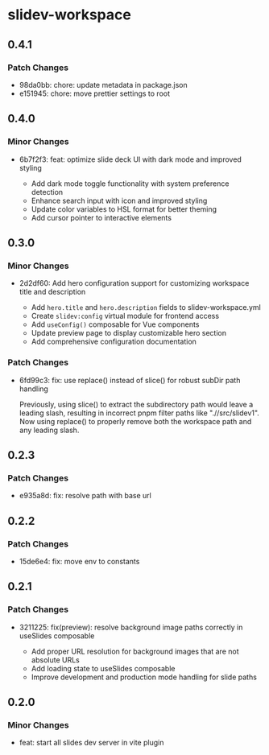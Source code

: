 # slidev-workspace

## 0.4.1

### Patch Changes

- 98da0bb: chore: update metadata in package.json
- e151945: chore: move prettier settings to root

## 0.4.0

### Minor Changes

- 6b7f2f3: feat: optimize slide deck UI with dark mode and improved styling

  - Add dark mode toggle functionality with system preference detection
  - Enhance search input with icon and improved styling
  - Update color variables to HSL format for better theming
  - Add cursor pointer to interactive elements

## 0.3.0

### Minor Changes

- 2d2df60: Add hero configuration support for customizing workspace title and description

  - Add `hero.title` and `hero.description` fields to slidev-workspace.yml
  - Create `slidev:config` virtual module for frontend access
  - Add `useConfig()` composable for Vue components
  - Update preview page to display customizable hero section
  - Add comprehensive configuration documentation

### Patch Changes

- 6fd99c3: fix: use replace() instead of slice() for robust subDir path handling

  Previously, using slice() to extract the subdirectory path would leave a leading slash, resulting in incorrect pnpm filter paths like ".//src/slidev1". Now using replace() to properly remove both the workspace path and any leading slash.

## 0.2.3

### Patch Changes

- e935a8d: fix: resolve path with base url

## 0.2.2

### Patch Changes

- 15de6e4: fix: move env to constants

## 0.2.1

### Patch Changes

- 3211225: fix(preview): resolve background image paths correctly in useSlides composable

  - Add proper URL resolution for background images that are not absolute URLs
  - Add loading state to useSlides composable
  - Improve development and production mode handling for slide paths

## 0.2.0

### Minor Changes

- feat: start all slides dev server in vite plugin
